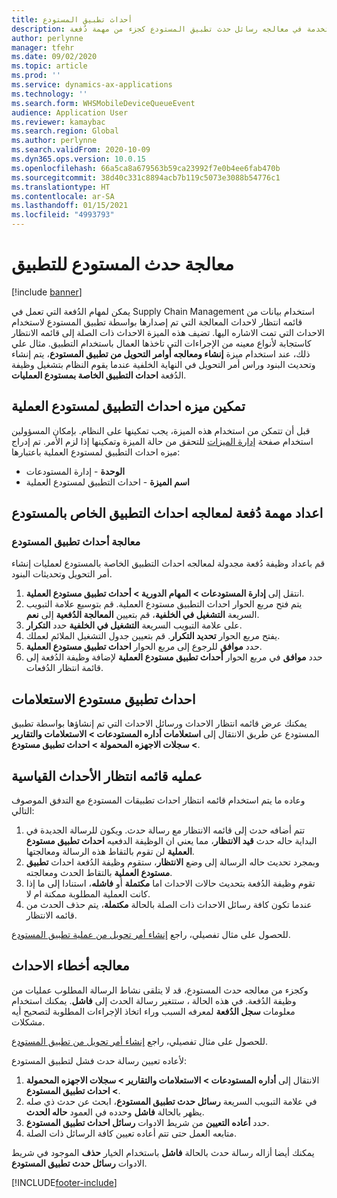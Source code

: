 ```yaml
---
title: أحداث تطبيق المستودع
description: يصف هذا الموضوع معالجه حدث تطبيق المستودع المستخدمة في معالجه رسائل حدث تطبيق المستودع كجزء من مهمة دُفعة.
author: perlynne
manager: tfehr
ms.date: 09/02/2020
ms.topic: article
ms.prod: ''
ms.service: dynamics-ax-applications
ms.technology: ''
ms.search.form: WHSMobileDeviceQueueEvent
audience: Application User
ms.reviewer: kamaybac
ms.search.region: Global
ms.author: perlynne
ms.search.validFrom: 2020-10-09
ms.dyn365.ops.version: 10.0.15
ms.openlocfilehash: 66a5ca8a679563b59ca23992f7e0b4ee6fab470b
ms.sourcegitcommit: 38d40c331c8894acb7b119c5073e3088b54776c1
ms.translationtype: HT
ms.contentlocale: ar-SA
ms.lasthandoff: 01/15/2021
ms.locfileid: "4993793"
---
```

# <a name="warehouse-app-event-processing"></a>معالجة حدث المستودع للتطبيق

[!include [banner](../includes/banner.md)]

يمكن لمهام الدُفعة التي تعمل في Supply Chain Management استخدام بيانات من قائمه انتظار لاحداث المعالجة التي تم إصدارها بواسطة تطبيق المستودع لاستخدام الاحداث التي تمت الاشاره اليها. تضيف هذه الميزة الاحداث ذات الصلة إلى قائمه الانتظار كاستجابة لأنواع معينه من الإجراءات التي تاخذها العمال باستخدام التطبيق. مثال علي ذلك، عند استخدام ميزة **إنشاء ومعالجه أوامر التحويل من تطبيق المستودع**، يتم إنشاء وتحديث البنود وراس أمر التحويل في النهاية الخلفية عندما يقوم النظام بتشغيل وظيفة الدُفعة **احداث التطبيق الخاصة بمستودع العمليات**.

## <a name="enable-the-process-warehouse-app-events-feature"></a>تمكين ميزه احداث التطبيق لمستودع العملية

قبل أن تتمكن من استخدام هذه الميزة، يجب تمكينها على النظام. بإمكان المسؤولين استخدام صفحة [إدارة الميزات](../../fin-ops-core/fin-ops/get-started/feature-management/feature-management-overview.md) للتحقق من حالة الميزة وتمكينها إذا لزم الأمر. تم إدراج ميزه احداث التطبيق لمستودع العملية باعتبارها:

- **الوحدة** - إدارة المستودعات
- **اسم الميزة** - احداث التطبيق لمستودع العملية

## <a name="set-up-a-batch-job-to-process-warehouse-app-events"></a>اعداد مهمة دُفعة لمعالجه احداث التطبيق الخاص بالمستودع

### <a name="process-warehouse-app-events"></a>معالجة أحداث تطبيق المستودع

قم باعداد وظيفة دُفعة مجدولة لمعالجه احداث التطبيق الخاصة بالمستودع لعمليات إنشاء أمر التحويل وتحديثات البنود.

1. انتقل إلى **إدارة المستودعات‬ \> المهام الدورية \> أحداث تطبيق مستودع العملية**.
1. يتم فتح مربع الحوار احداث التطبيق مستودع العملية. قم بتوسيع علامة التبويب السريعة **التشغيل في الخلفية**، قم بتعيين **المعالجة الدُفعية‬** إلى **نعم**.
1. على علامة التبويب السريعة **التشغيل في الخلفية** حدد **التكرار**.
1. يفتح مربع الحوار **تحديد التكرار**. قم بتعيين جدول التشغيل الملائم لعملك.
1. حدد **موافق** للرجوع إلى مربع الحوار **احداث تطبيق مستودع العملية**.
1. حدد **موافق** في مربع الحوار **أحداث تطبيق مستودع العملية** لإضافة وظيفة الدُفعة إلى قائمة انتظار الدُفعات.

## <a name="query-warehouse-app-events"></a>احداث تطبيق مستودع الاستعلامات

يمكنك عرض قائمه انتظار الاحداث ورسائل الاحداث التي تم إنشاؤها بواسطة تطبيق المستودع عن طريق الانتقال إلى **استعلامات أداره المستودعات \> الاستعلامات والتقارير \> سجلات الاجهزه المحمولة \> احداث تطبيق مستودع**.

## <a name="the-standard-event-queue-process"></a>عمليه قائمه انتظار الأحداث القياسية

وعاده ما يتم استخدام قائمه انتظار احداث تطبيقات المستودع مع التدفق الموصوف التالي:

1. تتم أضافه حدث إلى قائمه الانتظار مع رسالة حدث. ويكون للرسالة الجديدة في البداية حاله حدث **قيد الانتظار**، مما يعني ان الوظيفة الدفعيه **احداث تطبيق مستودع العملية** لن تقوم بالتقاط هذه الرسالة ومعالجتها.
1. وبمجرد تحديث حاله الرسالة إلى وضع **الانتظار**، ستقوم وظيفة الدُفعة احداث **تطبيق مستودع العملية** بالتقاط الحدث ومعالجته.
1. تقوم وظيفة الدُفعة بتحديث حالات الاحداث اما **مكتملة** أو **فاشله**، استنادا إلى ما إذا كانت العملية المطلوبة ممكنة ام لا.
1. عندما تكون كافة رسائل الاحداث ذات الصلة بالحالة **مكتملة**، يتم حذف الحدث من قائمه الانتظار.

 للحصول على مثال تفصيلي، راجع [إنشاء أمر تحويل من عملية تطبيق المستودع](create-transfer-order-from-warehouse-app.md).

## <a name="handle-event-errors"></a>معالجه أخطاء الاحداث

وكجزء من معالجه حدث المستودع، قد لا يتلقى نشاط الرسالة المطلوب عمليات من وظيفة الدُفعة. في هذه الحالة ، ستتغير رسالة الحدث إلى **فاشل**. يمكنك استخدام معلومات **سجل الدُفعة** لمعرفه السبب وراء اتخاذ الإجراءات المطلوبة لتصحيح أيه مشكلات.

للحصول على مثال تفصيلي، راجع [إنشاء أمر تحويل من تطبيق المستودع](create-transfer-order-from-warehouse-app.md).

لأعاده تعيين رسالة حدث فشل لتطبيق المستودع:

1. الانتقال إلى **أداره المستودعات \> الاستعلامات والتقارير \> سجلات الاجهزه المحمولة \> احداث تطبيق المستودع**.
1. في علامة التبويب السريعة **رسائل حدث تطبيق المستودع**، ابحث عن حدث ذي صله يظهر بالحالة **فاشل** وحدده في العمود **حاله الحدث**.
1. حدد **أعاده التعيين** من شريط الادوات **رسائل احداث تطبيق المستودع**.
1. متابعه العمل حتى تتم أعاده تعيين كافة الرسائل ذات الصلة.

يمكنك أيضا أزاله رسالة حدث بالحالة **فاشل** باستخدام الخيار **حذف** الموجود في شريط الادوات **رسائل حدث تطبيق المستودع**.


[!INCLUDE[footer-include](../../includes/footer-banner.md)]